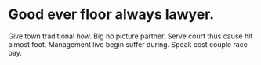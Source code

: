 
# Good ever floor always lawyer.
Give town traditional how. Big no picture partner. Serve court thus cause hit almost foot. Management live begin suffer during.
Speak cost couple race pay.
